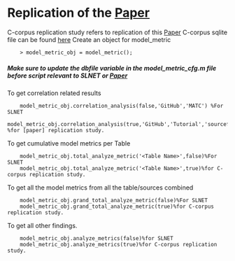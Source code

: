 # Replication of the [Paper]
C-corpus replication study refers to replication of this [Paper]
C-corpus sqlite file can be found [here] 
Create an object for model_metric
````
	> model_metric_obj = model_metric();
````
##### Make sure to update the dbfile variable in the model_metric_cfg.m file before  script relevant to SLNET or [Paper]

To get correlation related results
````
	model_metric_obj.correlation_analysis(false,'GitHub','MATC') %For SLNET
	model_metric_obj.correlation_analysis(true,'GitHub','Tutorial','sourceforge','matc','Others') %for [paper] replication study.
````
To get cumulative model metrics per Table
````
    model_metric_obj.total_analyze_metric('<Table Name>',false)%For SLNET
	model_metric_obj.total_analyze_metric('<Table Name>',true)%for C-corpus replication study.
````
To get all the model metrics from all the table/sources combined
````
	model_metric_obj.grand_total_analyze_metric(false)%For SLNET
	model_metric_obj.grand_total_analyze_metric(true)%for C-corpus replication study.
````
To get all other findings.
````	
	model_metric_obj.analyze_metrics(false)%for SLNET
	model_metric_obj.analyze_metrics(true)%for C-corpus replication study.
````
	
[//]: # (These are reference links used in the body of this note and get stripped out when the markdown processor does its job. There is no need to format nicely because it shouldn't be seen. Thanks SO - http://stackoverflow.com/questions/4823468/store-comments-in-markdown-syntax)
[paper]:http://ranger.uta.edu/~csallner/papers/Chowdhury18Curated.pdf
[here]:https://zenodo.org/record/3912061#.Xvkq3HVKjRa